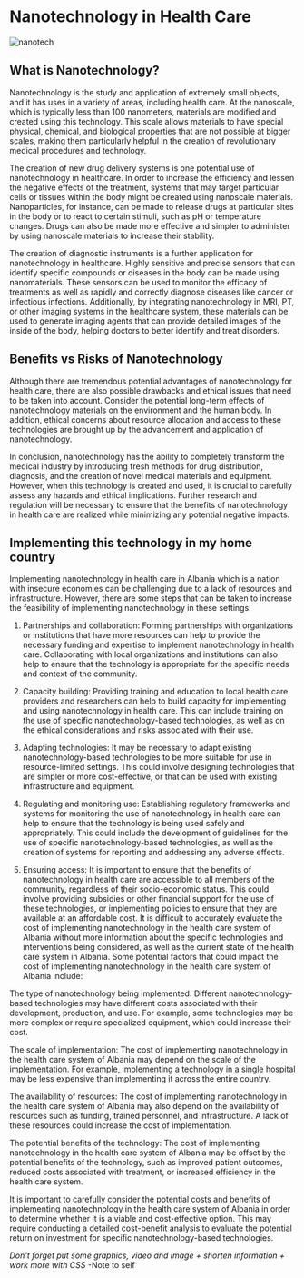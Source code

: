 # Nanotechnology in Health Care

![nanotech](https://user-images.githubusercontent.com/115462688/212654323-0b7a7871-e192-4d10-bc1b-2fb21dbb8236.jpg)

## What is Nanotechnology?
Nanotechnology is the study and application of extremely small objects, and it has uses in a variety of areas, including health care. At the nanoscale, which is typically less than 100 nanometers, materials are modified and created using this technology. This scale allows materials to have special physical, chemical, and biological properties that are not possible at bigger scales, making them particularly helpful in the creation of revolutionary medical procedures and technology.

The creation of new drug delivery systems is one potential use of nanotechnology in healthcare. In order to increase the efficiency and lessen the negative effects of the treatment, systems that may target particular cells or tissues within the body might be created using nanoscale materials. Nanoparticles, for instance, can be made to release drugs at particular sites in the body or to react to certain stimuli, such as pH or temperature changes. Drugs can also be made more effective and simpler to administer by using nanoscale materials to increase their stability.

The creation of diagnostic instruments is a further application for nanotechnology in healthcare. Highly sensitive and precise sensors that can identify specific compounds or diseases in the body can be made using nanomaterials. These sensors can be used to monitor the efficacy of treatments as well as rapidly and correctly diagnose diseases like cancer or infectious infections. Additionally, by integrating nanotechnology in MRI, PT, or other imaging systems in the healthcare system, these materials can be used to generate imaging agents that can provide detailed images of the inside of the body, helping doctors to better identify and treat disorders.

## Benefits vs Risks of Nanotechnology

Although there are tremendous potential advantages of nanotechnology for health care, there are also possible drawbacks and ethical issues that need to be taken into account. Consider the potential long-term effects of nanotechnology materials on the environment and the human body. In addition, ethical concerns about resource allocation and access to these technologies are brought up by the advancement and application of nanotechnology.

In conclusion, nanotechnology has the ability to completely transform the medical industry by introducing fresh methods for drug distribution, diagnosis, and the creation of novel medical materials and equipment. However, when this technology is created and used, it is crucial to carefully assess any hazards and ethical implications. Further research and regulation will be necessary to ensure that the benefits of nanotechnology in health care are realized while minimizing any potential negative impacts.

## Implementing this technology in my home country
Implementing nanotechnology in health care in Albania which is a nation with insecure economies can be challenging due to a lack of resources and infrastructure. However, there are some steps that can be taken to increase the feasibility of implementing nanotechnology in these settings:

1.	Partnerships and collaboration: Forming partnerships with organizations or institutions that have more resources can help to provide the necessary funding and expertise to implement nanotechnology in health care. Collaborating with local organizations and institutions can also help to ensure that the technology is appropriate for the specific needs and context of the community.

2.	Capacity building: Providing training and education to local health care providers and researchers can help to build capacity for implementing and using nanotechnology in health care. This can include training on the use of specific nanotechnology-based technologies, as well as on the ethical considerations and risks associated with their use.
3.	Adapting technologies: It may be necessary to adapt existing nanotechnology-based technologies to be more suitable for use in resource-limited settings. This could involve designing technologies that are simpler or more cost-effective, or that can be used with existing infrastructure and equipment.
4.	Regulating and monitoring use: Establishing regulatory frameworks and systems for monitoring the use of nanotechnology in health care can help to ensure that the technology is being used safely and appropriately. This could include the development of guidelines for the use of specific nanotechnology-based technologies, as well as the creation of systems for reporting and addressing any adverse effects.
5.	Ensuring access: It is important to ensure that the benefits of nanotechnology in health care are accessible to all members of the community, regardless of their socio-economic status. This could involve providing subsidies or other financial support for the use of these technologies, or implementing policies to ensure that they are available at an affordable cost.
It is difficult to accurately evaluate the cost of implementing nanotechnology in the health care system of Albania without more information about the specific technologies and interventions being considered, as well as the current state of the health care system in Albania. Some potential factors that could impact the cost of implementing nanotechnology in the health care system of Albania include:

The type of nanotechnology being implemented: Different nanotechnology-based technologies may have different costs associated with their development, production, and use. For example, some technologies may be more complex or require specialized equipment, which could increase their cost.

The scale of implementation: The cost of implementing nanotechnology in the health care system of Albania may depend on the scale of the implementation. For example, implementing a technology in a single hospital may be less expensive than implementing it across the entire country.

The availability of resources: The cost of implementing nanotechnology in the health care system of Albania may also depend on the availability of resources such as funding, trained personnel, and infrastructure. A lack of these resources could increase the cost of implementation.

The potential benefits of the technology: The cost of implementing nanotechnology in the health care system of Albania may be offset by the potential benefits of the technology, such as improved patient outcomes, reduced costs associated with treatment, or increased efficiency in the health care system.

It is important to carefully consider the potential costs and benefits of implementing nanotechnology in the health care system of Albania in order to determine whether it is a viable and cost-effective option. This may require conducting a detailed cost-benefit analysis to evaluate the potential return on investment for specific nanotechnology-based technologies.

*Don't forget put some graphics, video and image + shorten information + work more with CSS* -Note to self
